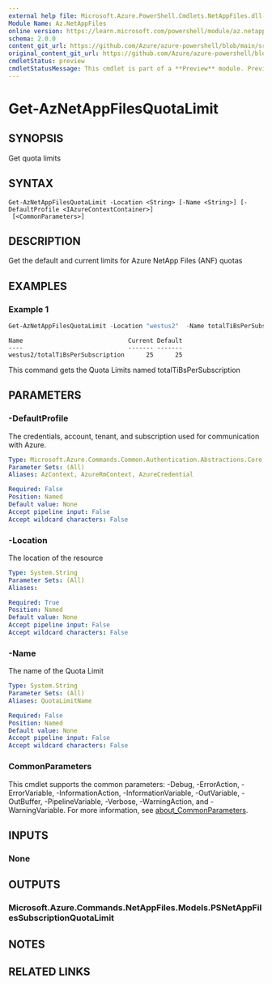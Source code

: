 ```yaml
---
external help file: Microsoft.Azure.PowerShell.Cmdlets.NetAppFiles.dll-Help.xml
Module Name: Az.NetAppFiles
online version: https://learn.microsoft.com/powershell/module/az.netappfiles/get-aznetappfilesquotalimit
schema: 2.0.0
content_git_url: https://github.com/Azure/azure-powershell/blob/main/src/NetAppFiles/NetAppFiles/help/Get-AzNetAppFilesQuotaLimit.md
original_content_git_url: https://github.com/Azure/azure-powershell/blob/main/src/NetAppFiles/NetAppFiles/help/Get-AzNetAppFilesQuotaLimit.md
cmdletStatus: preview
cmdletStatusMessage: This cmdlet is part of a **Preview** module. Preview versions aren't recommended for use in production environments. For more information, see https://aka.ms/azps-refstatus.
---
```


# Get-AzNetAppFilesQuotaLimit

## SYNOPSIS
Get quota limits

## SYNTAX

```
Get-AzNetAppFilesQuotaLimit -Location <String> [-Name <String>] [-DefaultProfile <IAzureContextContainer>]
 [<CommonParameters>]
```

## DESCRIPTION
Get the default and current limits for Azure NetApp Files (ANF) quotas

## EXAMPLES

### Example 1
```powershell
Get-AzNetAppFilesQuotaLimit -Location "westus2"  -Name totalTiBsPerSubscription
```

```output
Name                             Current Default
----                             ------- -------
westus2/totalTiBsPerSubscription      25      25
```

This command gets the Quota Limits named totalTiBsPerSubscription

## PARAMETERS

### -DefaultProfile
The credentials, account, tenant, and subscription used for communication with Azure.

```yaml
Type: Microsoft.Azure.Commands.Common.Authentication.Abstractions.Core.IAzureContextContainer
Parameter Sets: (All)
Aliases: AzContext, AzureRmContext, AzureCredential

Required: False
Position: Named
Default value: None
Accept pipeline input: False
Accept wildcard characters: False
```

### -Location
The location of the resource

```yaml
Type: System.String
Parameter Sets: (All)
Aliases:

Required: True
Position: Named
Default value: None
Accept pipeline input: False
Accept wildcard characters: False
```

### -Name
The name of the Quota Limit

```yaml
Type: System.String
Parameter Sets: (All)
Aliases: QuotaLimitName

Required: False
Position: Named
Default value: None
Accept pipeline input: False
Accept wildcard characters: False
```

### CommonParameters
This cmdlet supports the common parameters: -Debug, -ErrorAction, -ErrorVariable, -InformationAction, -InformationVariable, -OutVariable, -OutBuffer, -PipelineVariable, -Verbose, -WarningAction, and -WarningVariable. For more information, see [about_CommonParameters](http://go.microsoft.com/fwlink/?LinkID=113216).

## INPUTS

### None

## OUTPUTS

### Microsoft.Azure.Commands.NetAppFiles.Models.PSNetAppFilesSubscriptionQuotaLimit

## NOTES

## RELATED LINKS
